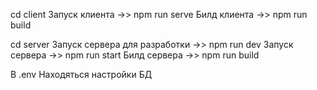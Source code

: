 cd client
Запуск клиента ->> npm run serve
Билд клиента ->> npm run build



cd server
Запуск сервера для разработки ->> npm run dev
Запуск сервера ->> npm run start
Билд сервера ->> npm run build


В .env Находяться настройки БД
